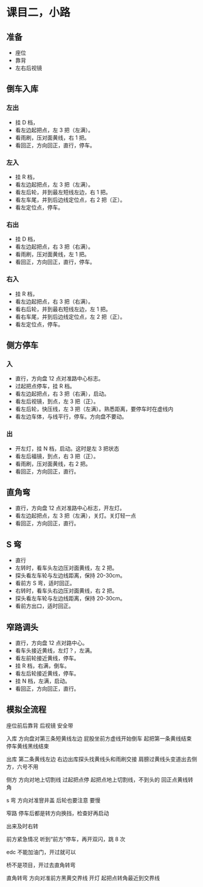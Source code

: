 # 课目二，小路

## 准备

- 座位
- 靠背
- 左右后视镜

## 倒车入库

### 左出

- 挂 D 档，
- 看左边起把点，左 3 把（左满）。
- 看雨刷，压对面黄线，右 1 把。
- 看回正，方向回正，直行，停车。

### 左入

- 挂 R 档，
- 看左边起把点，左 3 把（左满）。
- 看左后轮，并到最左短线左边，右 1 把。
- 看左车尾，并到后边线定位点，右 2 把（正）。
- 看左定位点，停车。

### 右出

- 挂 D 档，
- 看左边起把点，右 3 把（右满）。
- 看雨刷，压对面黄线，左 1 把。
- 看回正，方向回正，直行，停车。

### 右入

- 挂 R 档，
- 看左边起把点，右 3 把（右满）。
- 看右后轮，并到最右短线左边，左 1 把。
- 看右车尾，并到后边线定位点，左 2 把（正）。
- 看左定位点，停车。

## 侧方停车

### 入

- 直行，方向盘 12 点对准路中心标志。
- 过起把点停车，挂 R 档。
- 看左边起把点，右 3 把（右满），启动。
- 看左后视镜，到点，左 3 把（正）。
- 看左后轮，快压线，左 3 把（左满）。熟悉距离，要停车时在虚线内
- 看左边车体，与线平行，停车。方向盘不要动。

### 出

- 开左灯，挂 N 档，启动。这时是左 3 把状态
- 看左后福镜，到点，右 3 把（正）。
- 看雨刷，压对面黄线，右 2 把。
- 看回正，方向回正，直行。

## 直角弯

- 直行，方向盘 12 点对准路中心标志，开左灯。
- 看左边起把点，左 3 把（左满），关灯。关灯轻一点
- 看回正，方向回正，直行。

## S 弯

- 直行
- 左转时，看车头左边压对面黄线，左 2 把。
- 探头看左车轮与左边线距离，保持 20-30cm。
- 看前方 S 弯，适时回正。
- 右转时，看车头右边压对面黄线，右 2 把。
- 探头看左车轮与左边线距离，保持 20-30cm。
- 看前方出口，适时回正。

## 窄路调头

- 直行，方向盘 12 点对路中心。
- 看车头接近黄线，左灯？，左满。
- 看左前轮接近黄线，停车。
- 挂 R 档，右满，倒车。
- 看左后轮接近黄线，停车。
- 挂 N 档，左满，启动。
- 看回正，方向回正，直行。

## 模拟全流程

座位前后靠背
后视镜
安全带

入库
方向盘对第三条短黄线左边
屁股坐前方虚线开始倒车
起把第一条黄线结束
停车黄线黑线结束

出库
第二条黄线左边
右边出库探头找黄线头和雨刷交接
肩膀过黄线头变道出去侧方，六号不用

侧方
方向对地上切割线
过起把点停
起把点地上切割线，不到头的
回正点黄线转角

s 弯
方向对准窨井盖
后轮也要注意
要慢

窄路
停车后都是转方向换挡，检查好再启动

出来及时右转

前方紧急情况
听到“前方”停车，再开双闪，跳 8 次

edc
不能加油门，开过就可以

桥不是项目，开过去直角转弯

直角转弯
方向对准前方黑黄交界线
开灯
起把点转角最近到交界线
